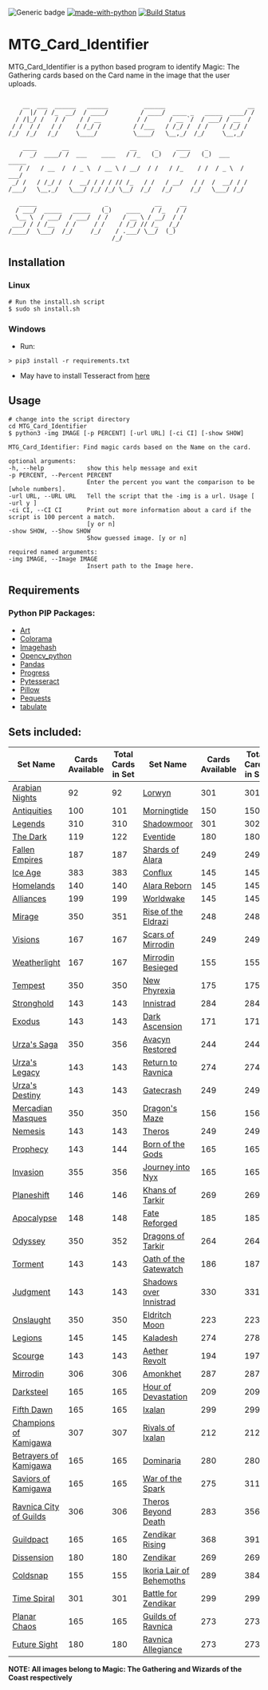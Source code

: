   ![Generic badge](https://img.shields.io/badge/Python-3.7.3-informal.svg)
  [![made-with-python](https://img.shields.io/badge/Made%20with-Python-1f425f.svg)](https://www.python.org/)
  [![Build Status](https://www.travis-ci.com/sschatz1997/MTG_Card_Identifier.svg?branch=main)](https://www.travis-ci.com/sschatz1997/MTG_Card_Identifier)
  # MTG_Card_Identifier

  MTG_Card_Identifier is a python based program to identify Magic: The Gathering cards based on the Card name in the image that the user uploads.
```

    __  ___  ______   ______          ______                       __
   /  |/  / /_  __/  / ____/         / ____/  ____ _   _____  ____/ /
  / /|_/ /   / /    / / __          / /      / __ `/  / ___/ / __  /
 / /  / /   / /    / /_/ /         / /___   / /_/ /  / /    / /_/ /
/_/  /_/   /_/     \____/          \____/   \__,_/  /_/     \__,_/

    ____       __                 __     _     ____    _
   /  _/  ____/ /  ___    ____   / /_   (_)   / __/   (_)  ___    _____
   / /   / __  /  / _ \  / __ \ / __/  / /   / /_    / /  / _ \  / ___/
 _/ /   / /_/ /  /  __/ / / / // /_   / /   / __/   / /  /  __/ / /
/___/   \__,_/   \___/ /_/ /_/ \__/  /_/   /_/     /_/   \___/ /_/

   _____                   _             __     __
  / ___/  _____   _____   (_)    ____   / /_   / /
  \__ \  / ___/  / ___/  / /    / __ \ / __/  / /
 ___/ / / /__   / /     / /    / /_/ // /_   /_/
/____/  \___/  /_/     /_/    / .___/ \__/  (_)
                             /_/
```
  ## Installation

  ### Linux 
  ```
  # Run the install.sh script
  $ sudo sh install.sh
  ```

  ### Windows 
  - Run:
  ```
  > pip3 install -r requirements.txt
  ```
  - May have to install Tesseract from [here](https://github.com/UB-Mannheim/tesseract/wiki)

  ## Usage 
  ```
  # change into the script directory 
  cd MTG_Card_Identifier
  $ python3 -img IMAGE [-p PERCENT] [-url URL] [-ci CI] [-show SHOW]

MTG_Card_Identifier: Find magic cards based on the Name on the card.

optional arguments:
  -h, --help            show this help message and exit
  -p PERCENT, --Percent PERCENT
                        Enter the percent you want the comparison to be [whole numbers].
  -url URL, --URL URL   Tell the script that the -img is a url. Usage [ -url y ]
  -ci CI, --CI CI       Print out more information about a card if the script is 100 percent a match. 
                        [y or n]
  -show SHOW, --Show SHOW
                        Show guessed image. [y or n]

required named arguments:
  -img IMAGE, --Image IMAGE
                        Insert path to the Image here.
  ```

  ## Requirements
  ### Python PIP Packages:
  - [Art](https://pypi.org/project/Art/)
  - [Colorama](https://pypi.org/project/colorama/)
  - [Imagehash](https://pypi.org/project/ImageHash/)
  - [Opencv_python](https://pypi.org/project/opencv-python/)
  - [Pandas](https://pypi.org/project/pandas/)
  - [Progress](https://pypi.org/project/progress/)
  - [Pytesseract](https://pypi.org/project/pytesseract/)
  - [Pillow](https://pypi.org/project/Pillow/)
  - [Pequests](https://pypi.org/project/requests/)
  - [tabulate](https://pypi.org/project/tabulate/)


  ## Sets included:
| Set Name | Cards Available | Total Cards in Set | Set Name | Cards Available | Total Cards in Set |
| ----------- | ----------- | ----------- | ----------- | ----------- | ----------- |
| [Arabian Nights](https://magic.wizards.com/en/products/aether-revolt) | 92 | 92 | [Lorwyn](https://magic.wizards.com/en/products/legions) | 301 | 301 |
| [Antiquities](https://magic.wizards.com/en/products/alara-reborn) | 100 | 101 | [Morningtide](https://magic.wizards.com/en/products/lorwyn) | 150 | 150 |
| [Legends](https://magic.wizards.com/en/products/alliances) | 310 | 310 | [Shadowmoor](https://magic.wizards.com/en/products/mercadian-masques) | 301 | 302 |
| [The Dark](https://magic.wizards.com/en/products/amonkhet) | 119 | 122 | [Eventide](https://magic.wizards.com/en/products/mirage) | 180 | 180 |
| [Fallen Empires](https://magic.wizards.com/en/products/antiquities) | 187 | 187 | [Shards of Alara](https://magic.wizards.com/en/products/mirrodin) | 249 | 249 |
| [Ice Age](https://magic.wizards.com/en/products/apocalypse) | 383 | 383 | [Conflux](https://magic.wizards.com/en/content/mirrodin-besieged-card-set-archive-products-game-info) | 145 | 145 |
| [Homelands](https://magic.wizards.com/en/products/arabian-nights) | 140 | 140 | [Alara Reborn](https://magic.wizards.com/en/products/morningtide) | 145 | 145 |
| [Alliances](https://magic.wizards.com/en/products/avacyn-restored) | 199 | 199 | [Worldwake](https://magic.wizards.com/en/products/nemesis) | 145 | 145 |
| [Mirage](https://magic.wizards.com/en/content/battle-zendikar-cards) | 350 | 351 | [Rise of the Eldrazi](https://magic.wizards.com/en/products/new-phyrexia) | 248 | 248 |
| [Visions](https://magic.wizards.com/en/game-info/products/card-set-archive/betrayers-of-kamigawa) | 167 | 167 | [Scars of Mirrodin](https://magic.wizards.com/en/content/oath-gatewatch-cards) | 249 | 249 |
| [Weatherlight](https://magic.wizards.com/en/products/born-of-the-gods) | 167 | 167 | [Mirrodin Besieged](https://magic.wizards.com/en/products/odyssey) | 155 | 155 |
| [Tempest](https://magic.wizards.com/en/game-info/products/card-set-archive/champions-of-kamigawa) | 350 | 350 | [New Phyrexia](https://magic.wizards.com/en/products/onslaught) | 175 | 175 |
| [Stronghold](https://magic.wizards.com/en/products/coldsnap) | 143 | 143 | [Innistrad](https://magic.wizards.com/en/products/planar-chaos) | 284 | 284 |
| [Exodus](https://magic.wizards.com/en/products/conflux) | 143 | 143 | [Dark Ascension](https://magic.wizards.com/en/products/planeshift) | 171 | 171 |
| [Urza's Saga](https://magic.wizards.com/en/products/dark-ascension) | 350 | 356 | [Avacyn Restored](https://magic.wizards.com/en/content/productpagemasques3prophecy) | 244 | 244 |
| [Urza's Legacy](https://magic.wizards.com/en/products/darksteel) | 143 | 143 | [Return to Ravnica](https://magic.wizards.com/en/products/ravnica-allegiance) | 274 | 274 |
| [Urza's Destiny](https://magic.wizards.com/en/products/dissension) | 143 | 143 | [Gatecrash](https://magic.wizards.com/en/game-info/products/card-set-archive/ravnica-city-of-guilds) | 249 | 249 |
| [Mercadian Masques](https://magic.wizards.com/en/products/dominaria) | 350 | 350 | [Dragon's Maze](https://magic.wizards.com/en/products/return-to-ravnica) | 156 | 156 |
| [Nemesis](https://magic.wizards.com/en/products/dragons-maze) | 143 | 143 | [Theros](https://magic.wizards.com/en/game-info/products/card-set-archive/rise-of-the-eldrazi) | 249 | 249 |
| [Prophecy](https://magic.wizards.com/en/game-info/products/card-set-archive/dragons-of-tarkir) | 143 | 144 | [Born of the Gods](https://magic.wizards.com/en/products/rivals-ixalan) | 165 | 165 |
| [Invasion](https://magic.wizards.com/en/content/eldritch-moon-cards) | 355 | 356 | [Journey into Nyx](https://magic.wizards.com/en/game-info/products/card-set-archive/saviors-of-kamigawa) | 165 | 165 |
| [Planeshift](https://magic.wizards.com/en/products/eventide) | 146 | 146 | [Khans of Tarkir](https://magic.wizards.com/en/game-info/products/card-set-archive/scars-of-mirrodin) | 269 | 269 |
| [Apocalypse](https://magic.wizards.com/en/game-info/products/card-set-archive/exodus) | 148 | 148 | [Fate Reforged](https://magic.wizards.com/en/products/scourge) | 185 | 185 |
| [Odyssey](https://magic.wizards.com/en/products/fallen-empires) | 350 | 352 | [Dragons of Tarkir](https://magic.wizards.com/en/products/shadowmoor) | 264 | 264 |
| [Torment](https://magic.wizards.com/en/game-info/products/card-set-archive/fate-reforged) | 143 | 143 | [Oath of the Gatewatch](https://magic.wizards.com/en/content/shadows-over-innistrad-cards) | 186 | 187 |
| [Judgment](https://magic.wizards.com/en/products/fifth-dawn) | 143 | 143 | [Shadows over Innistrad](https://magic.wizards.com/en/game-info/products/card-set-archive/shards-of-alara) | 330 | 331 |
| [Onslaught](https://magic.wizards.com/en/products/future-sight) | 350 | 350 | [Eldritch Moon](https://magic.wizards.com/en/products/stronghold) | 223 | 223 |
| [Legions](https://magic.wizards.com/en/products/gatecrash) | 145 | 145 | [Kaladesh](https://magic.wizards.com/en/products/tempest) | 274 | 278 |
| [Scourge](https://magic.wizards.com/en/products/guildpact) | 143 | 143 | [Aether Revolt](https://magic.wizards.com/en/products/the-dark) | 194 | 197 |
| [Mirrodin](https://magic.wizards.com/en/products/guilds-ravnica) | 306 | 306 | [Amonkhet](https://magic.wizards.com/en/products/theros) | 287 | 287 |
| [Darksteel](https://magic.wizards.com/en/products/homelands) | 165 | 165 | [Hour of Devastation](https://magic.wizards.com/en/products/TherosBeyondDeath) | 209 | 209 |
| [Fifth Dawn](https://magic.wizards.com/en/products/hour-devastation) | 165 | 165 | [Ixalan](https://magic.wizards.com/en/products/time-spiral) | 299 | 299 |
| [Champions of Kamigawa](https://magic.wizards.com/en/products/ice-age) | 307 | 307 | [Rivals of Ixalan](https://magic.wizards.com/en/products/torment) | 212 | 212 |
| [Betrayers of Kamigawa](https://magic.wizards.com/en/products/Ikoria) | 165 | 165 | [Dominaria](https://magic.wizards.com/en/products/urzas-destiny) | 280 | 280 |
| [Saviors of Kamigawa](https://magic.wizards.com/en/products/innistrad) | 165 | 165 | [War of the Spark](https://magic.wizards.com/en/products/urzas-legacy) | 275 | 311 |
| [Ravnica City of Guilds](https://magic.wizards.com/en/products/invasion) | 306 | 306 | [Theros Beyond Death](https://magic.wizards.com/en/products/urzas-saga) | 283 | 356 |
| [Guildpact](https://magic.wizards.com/en/products/ixalan) | 165 | 165 | [Zendikar Rising](https://magic.wizards.com/en/products/visions) | 368 | 391 |
| [Dissension](https://magic.wizards.com/en/product/journey-nyx-card-set-archive-products-game-info) | 180 | 180 | [Zendikar](https://magic.wizards.com/en/products/warofthespark-bolas) | 269 | 269 |
| [Coldsnap](https://magic.wizards.com/en/game-info/products/card-set-archive/judgment) | 155 | 155 | [Ikoria Lair of Behemoths](https://magic.wizards.com/en/products/weatherlight) | 289 | 384 |
| [Time Spiral](https://magic.wizards.com/en/content/kaladesh-cards) | 301 | 301 | [Battle for Zendikar](https://magic.wizards.com/en/products/worldwake) | 299 | 299 |
| [Planar Chaos](https://magic.wizards.com/en/content/khans-tarkir-card-set-archive-products-game-info) | 165 | 165 | [Guilds of Ravnica](https://magic.wizards.com/en/products/zendikar) | 273 | 273 |
| [Future Sight](https://magic.wizards.com/en/products/legends) | 180 | 180 | [Ravnica Allegiance](https://magic.wizards.com/en/products/zendikar-rising) | 273 | 273 |







  **NOTE: All images belong to Magic: The Gathering and Wizards of the Coast respectively**
